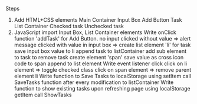 Steps 
1) Add HTML+CSS elements
   Main Container
   Input Box
   Add Button
   Task List Container
      Checked task
      Unchecked task
2) JavaScript
   import Input Box, List Container elements
   Write onClick function 'addTask' for Add Button.
   	no input
        clicked without value => alert message
        clicked with value in input box => 
		create list element 'li' for task
		save input box value to li
		append task to listContainer
		add sub element to task to remove task 
			create element 'span'
			save value as cross icon code to span
			append to list element
   Write event listener click
        click on li element => toggle checked class
        click on span element => remove parent element li
   Write function to Save Tasks to localStorage using setItem
   call SaveTasks function after every modification to listContainer
   Write function to show existing tasks upon refreshing page using localStorage getItem
   call ShowTasks 
   
        
       
